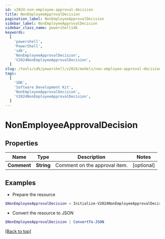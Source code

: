 ```yaml
---
id: v2024-non-employee-approval-decision
title: NonEmployeeApprovalDecision
pagination_label: NonEmployeeApprovalDecision
sidebar_label: NonEmployeeApprovalDecision
sidebar_class_name: powershellsdk
keywords:
  [
    'powershell',
    'PowerShell',
    'sdk',
    'NonEmployeeApprovalDecision',
    'V2024NonEmployeeApprovalDecision',
  ]
slug: /tools/sdk/powershell/v2024/models/non-employee-approval-decision
tags:
  [
    'SDK',
    'Software Development Kit',
    'NonEmployeeApprovalDecision',
    'V2024NonEmployeeApprovalDecision',
  ]
---
```


# NonEmployeeApprovalDecision

## Properties

| Name        | Type       | Description                   | Notes      |
| ----------- | ---------- | ----------------------------- | ---------- |
| **Comment** | **String** | Comment on the approval item. | [optional] |

## Examples

- Prepare the resource

```powershell
$NonEmployeeApprovalDecision = Initialize-V2024NonEmployeeApprovalDecision  -Comment Approved by manager
```

- Convert the resource to JSON

```powershell
$NonEmployeeApprovalDecision | ConvertTo-JSON
```

[[Back to top]](#)
